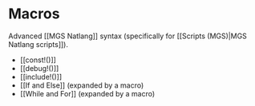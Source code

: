 # Macros

Advanced [[MGS Natlang]] syntax (specifically for [[Scripts (MGS)|MGS Natlang scripts]]).

- [[const!()]]
- [[debug!()]]
- [[include!()]]
- [[If and Else]] (expanded by a macro)
- [[While and For]] (expanded by a macro)
